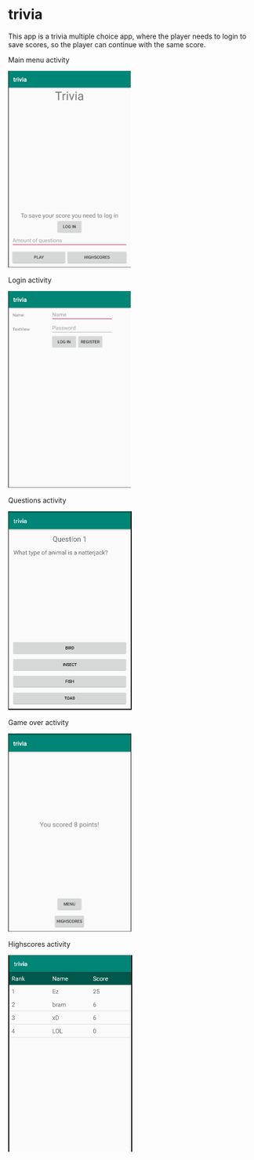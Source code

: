 # trivia

This app is a trivia multiple choice app, where the player needs to login to save scores, so the player can continue with the same score.

Main menu activity

<img src="https://github.com/BramAkkerman/trivia/blob/master/doc/mainmenu.png">

Login activity

<img src="https://github.com/BramAkkerman/trivia/blob/master/doc/login.png">

Questions activity

<img src="https://github.com/BramAkkerman/trivia/blob/master/doc/question.png">

Game over activity

<img src="https://github.com/BramAkkerman/trivia/blob/master/doc/gameover.png">

Highscores activity

<img src="https://github.com/BramAkkerman/trivia/blob/master/doc/highscores.png">
